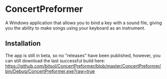 # ConcertPreformer
A Windows application that allows you to bind a key with a sound file, giving you the ability to make songs using your keyboard as an instrument.
## Installation
The app is still in beta, so no "releases" have been published, however, you can still download the last successful build here:<br>https://github.com/bitsol/ConcertPreformer/blob/master/ConcertPreformer/bin/Debug/ConcertPreformer.exe?raw=true
